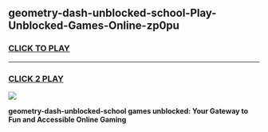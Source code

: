 
## geometry-dash-unblocked-school-Play-Unblocked-Games-Online-zp0pu
<h3>
<a href="https://premium76.site?title=geometry-dash-unblocked-school&ref=25A">CLICK TO PLAY</a></h3>
<hr>

<h3>
<a href="https://premium76.site?title=geometry-dash-unblocked-school&ref=25A">CLICK 2 PLAY</a>
  
</h3>

<a href="https://premium76.site?title=geometry-dash-unblocked-school&ref=25A"><img src="https://clearcache.store/games.png"></a>


**geometry-dash-unblocked-school games unblocked: Your Gateway to Fun and Accessible Online Gaming**
